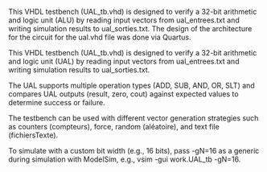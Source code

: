 This VHDL testbench (UAL_tb.vhd) is designed to verify a 32-bit arithmetic and logic unit (ALU) by reading input vectors from ual_entrees.txt and writing simulation results to ual_sorties.txt.
The design of the architecture for the circuit for the ual.vhd file was done via Quartus.

This VHDL testbench (UAL_tb.vhd) is designed to verify a 32-bit arithmetic and logic unit (UAL) by reading input vectors from ual_entrees.txt and writing simulation results to ual_sorties.txt. 

The UAL supports multiple operation types (ADD, SUB, AND, OR, SLT) and compares UAL outputs (result, zero, cout) against expected values to determine success or failure. 

The testbench can be used with different vector generation strategies such as counters (compteurs), force, random (aléatoire), and text file (fichiersTexte). 

To simulate with a custom bit width (e.g., 16 bits), pass -gN=16 as a generic during simulation with ModelSim, e.g., vsim -gui work.UAL_tb -gN=16.
